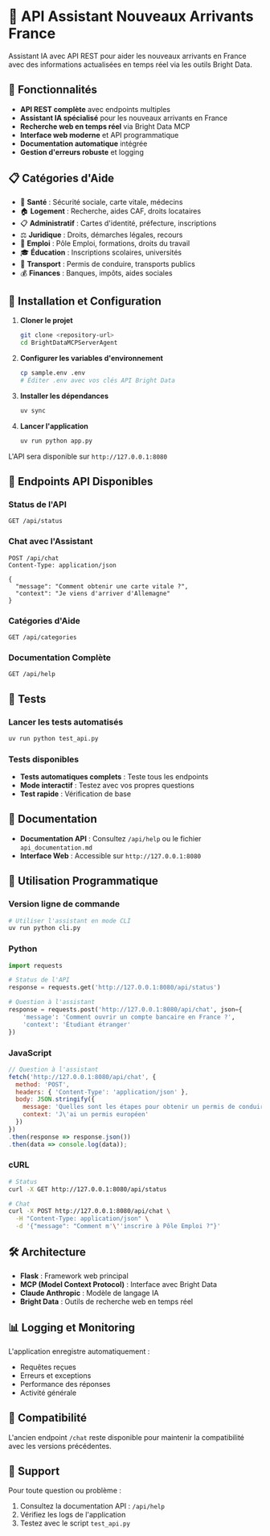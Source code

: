 # 🚀 API Assistant Nouveaux Arrivants France

Assistant IA avec API REST pour aider les nouveaux arrivants en France avec des informations actualisées en temps réel via les outils Bright Data.

## 🎯 Fonctionnalités

- **API REST complète** avec endpoints multiples
- **Assistant IA spécialisé** pour les nouveaux arrivants en France
- **Recherche web en temps réel** via Bright Data MCP
- **Interface web moderne** et API programmatique
- **Documentation automatique** intégrée
- **Gestion d'erreurs robuste** et logging

## 📋 Catégories d'Aide

- 🏥 **Santé** : Sécurité sociale, carte vitale, médecins
- 🏠 **Logement** : Recherche, aides CAF, droits locataires
- 📋 **Administratif** : Cartes d'identité, préfecture, inscriptions
- ⚖️ **Juridique** : Droits, démarches légales, recours
- 💼 **Emploi** : Pôle Emploi, formations, droits du travail
- 🎓 **Éducation** : Inscriptions scolaires, universités
- 🚗 **Transport** : Permis de conduire, transports publics
- 💰 **Finances** : Banques, impôts, aides sociales

## 🚀 Installation et Configuration

1. **Cloner le projet**
   ```bash
   git clone <repository-url>
   cd BrightDataMCPServerAgent
   ```

2. **Configurer les variables d'environnement**
   ```bash
   cp sample.env .env
   # Éditer .env avec vos clés API Bright Data
   ```

3. **Installer les dépendances**
   ```bash
   uv sync
   ```

4. **Lancer l'application**
   ```bash
   uv run python app.py
   ```

L'API sera disponible sur `http://127.0.0.1:8080`

## 🔗 Endpoints API Disponibles

### Status de l'API
```http
GET /api/status
```

### Chat avec l'Assistant
```http
POST /api/chat
Content-Type: application/json

{
  "message": "Comment obtenir une carte vitale ?",
  "context": "Je viens d'arriver d'Allemagne"
}
```

### Catégories d'Aide
```http
GET /api/categories
```

### Documentation Complète
```http
GET /api/help
```

## 🧪 Tests

### Lancer les tests automatisés
```bash
uv run python test_api.py
```

### Tests disponibles
- **Tests automatiques complets** : Teste tous les endpoints
- **Mode interactif** : Testez avec vos propres questions
- **Test rapide** : Vérification de base

## 📖 Documentation

- **Documentation API** : Consultez `/api/help` ou le fichier `api_documentation.md`
- **Interface Web** : Accessible sur `http://127.0.0.1:8080`

## 🔧 Utilisation Programmatique

### Version ligne de commande
```bash
# Utiliser l'assistant en mode CLI
uv run python cli.py
```

### Python
```python
import requests

# Status de l'API
response = requests.get('http://127.0.0.1:8080/api/status')

# Question à l'assistant
response = requests.post('http://127.0.0.1:8080/api/chat', json={
    'message': 'Comment ouvrir un compte bancaire en France ?',
    'context': 'Étudiant étranger'
})
```

### JavaScript
```javascript
// Question à l'assistant
fetch('http://127.0.0.1:8080/api/chat', {
  method: 'POST',
  headers: { 'Content-Type': 'application/json' },
  body: JSON.stringify({
    message: 'Quelles sont les étapes pour obtenir un permis de conduire ?',
    context: 'J\'ai un permis européen'
  })
})
.then(response => response.json())
.then(data => console.log(data));
```

### cURL
```bash
# Status
curl -X GET http://127.0.0.1:8080/api/status

# Chat
curl -X POST http://127.0.0.1:8080/api/chat \
  -H "Content-Type: application/json" \
  -d '{"message": "Comment m'\''inscrire à Pôle Emploi ?"}'
```

## 🛠️ Architecture

- **Flask** : Framework web principal
- **MCP (Model Context Protocol)** : Interface avec Bright Data
- **Claude Anthropic** : Modèle de langage IA
- **Bright Data** : Outils de recherche web en temps réel

## 📊 Logging et Monitoring

L'application enregistre automatiquement :
- Requêtes reçues
- Erreurs et exceptions
- Performance des réponses
- Activité générale

## 🔄 Compatibilité

L'ancien endpoint `/chat` reste disponible pour maintenir la compatibilité avec les versions précédentes.

## 🤝 Support

Pour toute question ou problème :
1. Consultez la documentation API : `/api/help`
2. Vérifiez les logs de l'application
3. Testez avec le script `test_api.py`